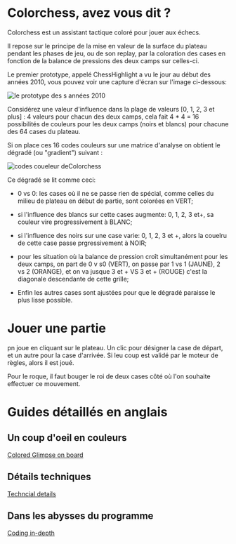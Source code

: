 
# Colorchess, avez vous dit ?

Colorchess est un assistant tactique coloré pour jouer aux échecs.

Il repose sur le principe de la mise en valeur de la surface du plateau pendant les phases de jeu, ou de son replay, par la coloration des cases en fonction de la balance de pressions des deux camps sur celles-ci.

Le premier prototype, appelé ChessHighlight a vu le jour au début des années 2010, vous pouvez voir une capture d'écran sur l'image ci-dessous:

![le prototype des s années 2010](guides/images/2010-prototype.png)

Considérez une valeur d'influence dans la plage de valeurs [0, 1, 2, 3 et plus] : 4 valeurs pour chacun des deux camps, cela fait 4 * 4 = 16 possibilités de couleurs pour les deux camps (noirs et blancs) pour chacune des 64 cases du plateau.

Si on place ces 16 codes couleurs sur une matrice d'analyse on obtient le dégradé (ou "gradient") suivant :

![codes coueleur deColorchess](guides/images/colors-gradient.png)

Ce dégradé  se lit comme ceci:

* 0 vs 0: les cases où il ne se passe rien de spécial, comme celles du milieu de plateau en début de partie, sont colorées en VERT;

* si l'influence des blancs sur cette cases augmente: 0, 1, 2, 3 et+, sa couleur vire progressivement à BLANC;

* si l'influence des noirs sur une case varie: 0, 1, 2, 3 et +, alors la couelru de cette case passe prgressivement à NOIR;

* pour les situation où la balance de pression croît simultanément pour les deux camps, on part de 0 v s0 (VERT), on passe par 1 vs 1 (JAUNE), 2 vs 2 (ORANGE), et on va jusque 3 et + VS 3 et + (ROUGE) c'est la diagonale descendante de cette grille;

* Enfin les autres cases sont ajustées pour que le dégradé paraisse le plus lisse possible.


# Jouer une partie

pn joue en cliquant sur le plateau. Un clic pour désigner la case de départ, et un autre pour la case d'arrivée. Si leu coup est validé par le moteur de règles, alors il est joué.

Pour le roque, il faut bouger le roi de deux cases côté où l'on souhaite effectuer ce mouvement.

# Guides détaillés en anglais

## Un coup d'oeil en couleurs

[Colored Glimpse on board](/guides/colored-glimpse)

## Détails techniques

[Techncial details](/guides/technical-details)

## Dans les abysses du programme

[Coding in-depth](/guides/code-in-depth)


